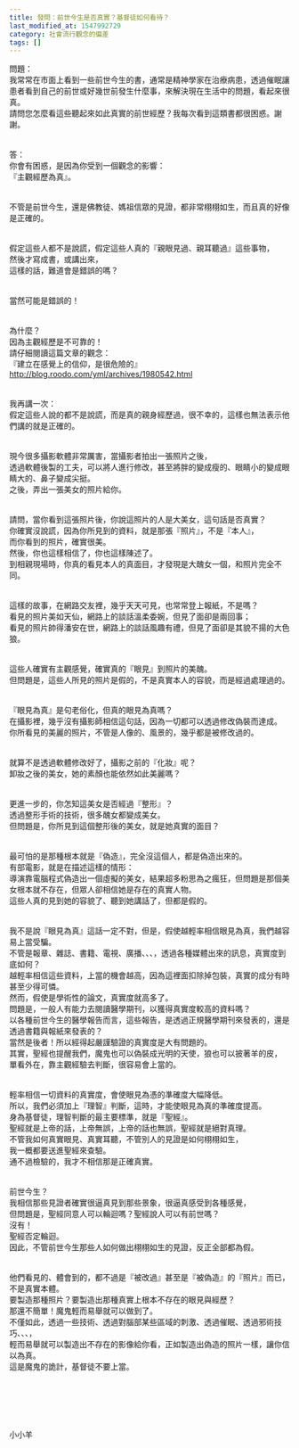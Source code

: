 ```yaml
---
title: 發問：前世今生是否真實？基督徒如何看待？
last_modified_at: 1547992729
category: 社會流行觀念的偏差
tags: []
---
```


問題：<br>我常常在市面上看到一些前世今生的書，通常是精神學家在治療病患，透過催眠讓患者看到自己的前世或好幾世前發生什麼事，來解決現在生活中的問題，看起來很真。<br>請問您怎麼看這些聽起來如此真實的前世經歷？我每次看到這類書都很困惑。謝謝。<br><!--more--><br><br>答：<br>你會有困惑，是因為你受到一個觀念的影響：<br>『主觀經歷為真』。<br> <br><br>不管是前世今生，還是佛教徒、媽祖信眾的見證，都非常栩栩如生，而且真的好像是正確的。<br> <br><br>假定這些人都不是說謊，假定這些人真的『親眼見過、親耳聽過』這些事物，<br>然後才寫成書，或講出來，<br>這樣的話，難道會是錯誤的嗎？<br> <br><br>當然可能是錯誤的！<br> <br><br>為什麼？<br>因為主觀經歷是不可靠的！<br>請仔細閱讀這篇文章的觀念：<br>『建立在感覺上的信仰，是很危險的』<br>http://blog.roodo.com/yml/archives/1980542.html<br> <br><br>我再講一次：<br>假定這些人說的都不是說謊，而是真的親身經歷過，很不幸的，這樣也無法表示他們講的就是正確的。<br> <br><br>現今很多攝影軟體非常厲害，當攝影者拍出一張照片之後，<br>透過軟體後製的工夫，可以將人進行修改，甚至將胖的變成瘦的、眼睛小的變成眼睛大的、鼻子變成尖挺。<br>之後，弄出一張美女的照片給你。<br> <br><br>請問，當你看到這張照片後，你說這照片的人是大美女，這句話是否真實？<br>你確實沒說謊，因為你所見到的資料，就是那張『照片』，不是『本人』，<br>而你看到的照片，確實很美。<br>然後，你也這樣相信了，你也這樣陳述了。<br>到相親現場時，你真的看見本人的真面目，才發現是大醜女一個，和照片完全不同。<br><br><br>這樣的故事，在網路交友裡，幾乎天天可見，也常常登上報紙，不是嗎？<br>看見的照片美如天仙，網路上的談話溫柔委婉，但見了面卻是兩回事；<br>看見的照片帥得潘安在世，網路上的談話風趣有禮，但見了面卻是其貌不揚的大色狼。<br> <br><br>這些人確實有主觀感覺，確實真的『眼見』到照片的美醜。<br>但問題是，這些人所見的照片是假的，不是真實本人的容貌，而是經過處理過的。<br> <br><br>『眼見為真』是句老俗化，但真的眼見為真嗎？<br>在攝影裡，幾乎沒有攝影師相信這句話，因為一切都可以透過修改偽裝而達成。<br>你所看見的美麗的照片，不管是人像的、風景的，幾乎都是被修改過的。<br> <br><br>就算不是透過軟體修改好了，攝影之前的『化妝』呢？<br>卸妝之後的美女，她的素顏也能依然如此美麗嗎？<br> <br><br>更進一步的，你怎知這美女是否經過『整形』？<br>透過整形手術的技術，很多醜女都變成美女。<br>但問題是，你所見到這個整形後的美女，就是她真實的面目？<br> <br><br>最可怕的是那種根本就是『偽造』，完全沒這個人，都是偽造出來的。<br>有部電影，就是在描述這樣的情形：<br>導演靠電腦程式偽造出一個虛擬的美女，結果超多粉思為之瘋狂，但問題是那個美女根本就不存在，但眾人卻相信她是存在的真實人物。<br>這些人真的見到她的容貌了、聽到她講話了，但都是假的。<br><br><br>我不是說『眼見為真』這話一定不對，但是，假使越輕率相信眼見為真，我們越容易上當受騙。<br>不管是報章、雜誌、書籍、電視、廣播、、、，透過各種媒體出來的訊息，真實度到底如何？<br>越輕率相信這些資料，上當的機會越高，因為這裡面扣除掉包裝，真實的成分有時甚至少得可憐。<br>然而，假使是學術性的論文，真實度就高多了。<br>問題是，一般人有能力去閱讀醫學期刊，以獲得真實度較高的資料嗎？<br>以各種前世今生的醫學報告而言，這些報告，是透過正規醫學期刊來發表的，還是透過書籍與報紙來發表的？<br>當然是後者！所以經得起嚴謹驗證的真實度是大有問題的。<br>其實，聖經也提醒我們，魔鬼也可以偽裝成光明的天使，狼也可以披著羊的皮，<br>單看外在，靠主觀經驗去判斷，很容易會上當的。<br> <br><br>輕率相信一切資料的真實度，會使眼見為憑的準確度大幅降低。<br>所以，我們必須加上『理智』判斷，這時，才能使眼見為真的準確度提高。<br>身為基督徒，理智判斷的最主要標準，就是『聖經』。<br>聖經就是上帝的話，上帝無誤，上帝的話也無誤，聖經就是絕對真理。<br>不管我如何真實眼見、真實耳聽，不管別人的見證是如何栩栩如生，<br>我一概都要送進聖經來查驗。<br>通不過檢驗的，我才不相信那是正確真實。<br> <br><br>前世今生？<br>我相信那些見證者確實很逼真見到那些景象，很逼真感受到各種感覺，<br>但問題是，聖經同意人可以輪迴嗎？聖經說人可以有前世嗎？<br>沒有！<br>聖經否定輪迴。<br>因此，不管前世今生那些人如何做出栩栩如生的見證，反正全部都為假。<br> <br><br>他們看見的、體會到的，都不過是『被改過』甚至是『被偽造』的『照片』而已，<br>不是真實本體。<br>要製造那種照片？要製造出那種真實上根本不存在的眼見與經歷？<br>那還不簡單！魔鬼輕而易舉就可以做到了。<br>不僅如此，透過一些技術、透過對腦部某些區域的刺激、透過催眠、透過邪術技巧、、、，<br>輕而易舉就可以製造出不存在的影像給你看，正如製造出偽造的照片一樣，讓你信以為真。<br>這是魔鬼的詭計，基督徒不要上當。<br> <br><br><br><br><br> <br>小小羊<br><br><br><br><br>
